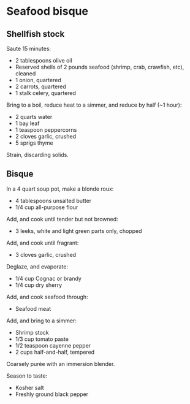 Seafood bisque
==============

Shellfish stock
---------------

Saute 15 minutes:

- 2 tablespoons olive oil
- Reserved shells of 2 pounds seafood (shrimp, crab, crawfish, etc), cleaned
- 1 onion, quartered
- 2 carrots, quartered
- 1 stalk celery, quartered

Bring to a boil, reduce heat to a simmer, and reduce by half (~1 hour):

- 2 quarts water
- 1 bay leaf
- 1 teaspoon peppercorns
- 2 cloves garlic, crushed
- 5 sprigs thyme

Strain, discarding solids.

Bisque
------

In a 4 quart soup pot, make a blonde roux:

- 4 tablespoons unsalted butter
- 1/4 cup all-purpose flour

Add, and cook until tender but not browned:

- 3 leeks, white and light green parts only, chopped

Add, and cook until fragrant:

- 3 cloves garlic, crushed

Deglaze, and evaporate:

- 1/4 cup Cognac or brandy
- 1/4 cup dry sherry

Add, and cook seafood through:

- Seafood meat

Add, and bring to a simmer:

- Shrimp stock
- 1/3 cup tomato paste
- 1/2 teaspoon cayenne pepper
- 2 cups half-and-half, tempered

Coarsely purée with an immersion blender.

Season to taste:

- Kosher salt
- Freshly ground black pepper
